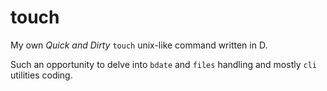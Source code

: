 # touch

My own _Quick and Dirty_ `touch` unix-like command written in D.

Such an opportunity to delve into `bdate` and `files` handling and mostly `cli` utilities coding.

